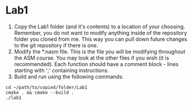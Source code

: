 # Lab1

1. Copy the Lab1 folder (and it's contents) to a location of your choosing. Remember, you do not want to modify anything inside of the repository folder you cloned from me. This way you can pull down future changes to the git repository if there is one. 
2. Modify the *.nasm file. This is the file you will be modifying throughout the ASM course. You may look at the other files if you wish (it is recommended). Each function should have a comment block - lines starting with ';' containing instructions. 
3. Build and run using the following commands:

```
cd ~/path/to/copied/folder/Lab1 
cmake . && cmake --build .
./lab1
```
